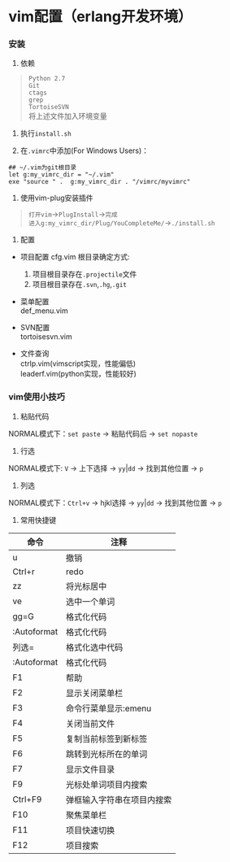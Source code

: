 # vim配置（erlang开发环境）

### 安装

1. 依赖

  > `Python 2.7`  
  > `Git`  
  > `ctags`  
  > `grep`  
  > `TortoiseSVN`  
  > 将上述文件加入环境变量  

1. 执行`install.sh`

1. 在`.vimrc`中添加(For Windows Users)：
  
  ```
## ~/.vim为git根目录
let g:my_vimrc_dir = "~/.vim"
exe "source " .  g:my_vimrc_dir . "/vimrc/myvimrc"
```

1. 使用vim-plug安装插件

  > `打开vim`->`PlugInstall`->`完成`  
  > `进入g:my_vimrc_dir/Plug/YouCompleteMe/`->`./install.sh` 

1. 配置

  - 项目配置
    cfg.vim
    根目录确定方式:
    1. 项目根目录存在`.projectile`文件
    1. 项目根目录存在`.svn`,`.hg`,`.git`

  - 菜单配置  
    def_menu.vim  

  - SVN配置  
    tortoisesvn.vim  

  - 文件查询  
    ctrlp.vim(vimscript实现，性能偏低)  
    leaderf.vim(python实现，性能较好)  

### vim使用小技巧

1. 粘贴代码

  NORMAL模式下：`set paste` -> 粘贴代码后 -> `set nopaste`

1. 行选

  NORMAL模式下: `V` -> 上下选择 -> `yy`|`dd` -> 找到其他位置 -> `p`

1. 列选

  NORMAL模式下：`Ctrl+v` -> hjkl选择 -> `yy`|`dd` -> 找到其他位置 -> `p`

1. 常用快捷键

|命令|注释|
|----|----|
|u|撤销|
|Ctrl+r|redo|
|zz|将光标居中|
|ve|选中一个单词|
|gg=G|格式化代码|
|:Autoformat|格式化代码|
|列选=|格式化选中代码|
|:Autoformat|格式化代码|
|F1|帮助|
|F2|显示关闭菜单栏|
|F3|命令行菜单显示:emenu|
|F4|关闭当前文件|
|F5|复制当前标签到新标签|
|F6|跳转到光标所在的单词|
|F7|显示文件目录|
|F9|光标处单词项目内搜索|
|Ctrl+F9|弹框输入字符串在项目内搜索|
|F10|聚焦菜单栏|
|F11|项目快速切换|
|F12|项目搜索|
